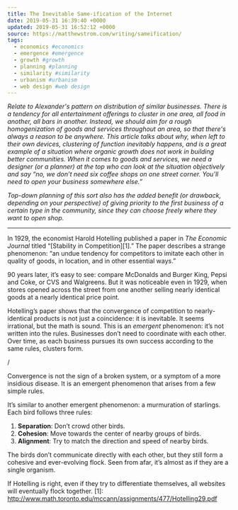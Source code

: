 ```yaml
---
title: The Inevitable Same-ification of the Internet
date: 2019-05-31 16:39:40 +0000
updated: 2019-05-31 16:52:12 +0000
source: https://matthewstrom.com/writing/sameification/
tags:
  - economics #economics
  - emergence #emergence
  - growth #growth
  - planning #planning
  - similarity #similarity
  - urbanism #urbanism
  - web design #web design
---
```

*Relate to Alexander's pattern on distribution of similar businesses. There is a tendency for all entertainment offerings to cluster in one area, all food in another, all bars in another. Instead, we should aim for a rough homogenization of goods and services throughout an area, so that there's always a reason to be anywhere. This article talks about why, when left to their own devices, clustering of function inevitably happens, and is a great example of a situation where organic growth does not work in building better communities. When it comes to goods and services, we need a designer (or a planner) at the top who can look at the situation objectively and say “no, we don’t need six coffee shops on one street corner. You’ll need to open your business somewhere else.”*
*Top-down planning of this sort also has the added benefit (or drawback, depending on your perspective) of giving priority to the first business of a certain type in the community, since they can choose freely where they want to open shop.*
* * *

In 1929, the economist Harold Hotelling published a paper in *The Economic Journal* titled “[Stability in Competition][1].” The paper describes a strange phenomenon: “an undue tendency for competitors to imitate each other in quality of goods, in location, and in other essential ways.”
90 years later, it’s easy to see: compare McDonalds and Burger King, Pepsi and Coke, or CVS and Walgreens. But it was noticeable even in 1929, when stores opened across the street from one another selling nearly identical goods at a nearly identical price point.
Hotelling’s paper shows that the convergence of competition to nearly-identical products is not just a coincidence: it is inevitable. It seems irrational, but the math is sound. This is an *emergent* phenomenon: it’s not written into the rules. Businesses don’t need to coordinate with each other. Over time, as each business pursues its own success according to the same rules, clusters form.
/
Convergence is not the sign of a broken system, or a symptom of a more insidious disease. It is an emergent phenomenon that arises from a few simple rules.
It’s similar to another emergent phenomenon: a murmuration of starlings. Each bird follows three rules:
1.  __Separation__: Don’t crowd other birds.
2.  __Cohesion__: Move towards the center of nearby groups of birds.
3.  __Alignment__: Try to match the direction and speed of nearby birds.

The birds don’t communicate directly with each other, but they still form a cohesive and ever-evolving flock. Seen from afar, it’s almost as if they are a single organism.
If Hotelling is right, even if they try to differentiate themselves, all websites will eventually flock together.
[1]: http://www.math.toronto.edu/mccann/assignments/477/Hotelling29.pdf